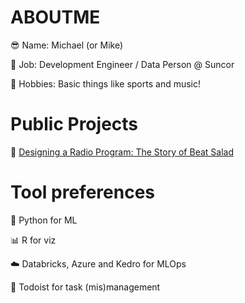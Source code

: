 # ABOUTME 
😎 Name: Michael (or Mike)

🔨 Job: Development Engineer / Data Person @ Suncor

🏒 Hobbies: Basic things like sports and music!

# Public Projects
🎵 [Designing a Radio Program: The Story of Beat Salad](https://medium.com/@michael.ellsworth/designing-a-radio-program-the-story-of-beat-salad-81b66a81a501)

# Tool preferences
🤖 Python for ML

📊 R for viz

☁️ Databricks, Azure and Kedro for MLOps

📝 Todoist for task (mis)management
